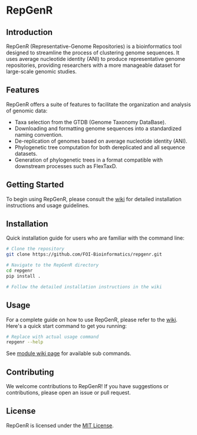 # RepGenR

## Introduction
RepGenR (Representative-Genome Repositories) is a bioinformatics tool designed to streamline the process of clustering genome sequences. It uses average nucleotide identity (ANI) to produce representative genome repositories, providing researchers with a more manageable dataset for large-scale genomic studies.

## Features
RepGenR offers a suite of features to facilitate the organization and analysis of genomic data:

- Taxa selection from the GTDB (Genome Taxonomy DataBase).
- Downloading and formatting genome sequences into a standardized naming convention.
- De-replication of genomes based on average nucleotide identity (ANI).
- Phylogenetic tree computation for both dereplicated and all sequence datasets.
- Generation of phylogenetic trees in a format compatible with downstream processes such as FlexTaxD.

## Getting Started
To begin using RepGenR, please consult the [wiki](https://github.com/FOI-Bioinformatics/repgenr/wiki) for detailed installation instructions and usage guidelines.

## Installation
Quick installation guide for users who are familiar with the command line:

```bash
# Clone the repository
git clone https://github.com/FOI-Bioinformatics/repgenr.git

# Navigate to the RepGenR directory
cd repgenr
pip install .

# Follow the detailed installation instructions in the wiki
```
## Usage
For a complete guide on how to use RepGenR, please refer to the [wiki](https://github.com/FOI-Bioinformatics/repgenr/wiki). Here's a quick start command to get you running:

```bash
# Replace with actual usage command
repgenr --help
```
See [module wiki page](https://github.com/FOI-Bioinformatics/repgenr/wiki/2.-Modules) for available sub commands.

## Contributing
We welcome contributions to RepGenR! If you have suggestions or contributions, please open an issue or pull request.

## License
RepGenR is licensed under the [MIT License](LICENSE).
